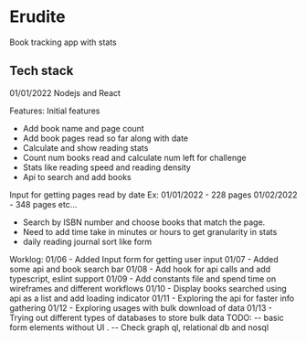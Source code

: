 # Erudite
Book tracking app with stats 

## Tech stack
01/01/2022 Nodejs and React 

Features:
Initial features
- Add book name and page count 
- Add book pages read so far along with date
- Calculate and show reading stats
- Count num books read and calculate num left for challenge 
- Stats like reading speed and reading density
- Api to search and add books

Input for getting pages read by date 
Ex: 01/01/2022 - 228 pages
    01/02/2022 - 348 pages etc...
    
-  Search by ISBN number and choose books that match the page. 
- Need to add time take in minutes or hours to get granularity in stats
- daily reading journal sort like form

Worklog:
01/06 - Added Input form for getting user input
01/07 - Added some api and book search bar 
01/08 - Add hook for api calls and add typescript, eslint support
01/09 - Add constants file and spend time on wireframes and different workflows
01/10 - Display books searched using api as a list and add loading indicator
01/11 - Exploring the api for faster info gathering
01/12 - Exploring usages with bulk download of data
01/13 - Trying out different types of databases to store bulk data 
TODO:
-- basic form elements without UI .
-- Check graph ql, relational db and nosql
